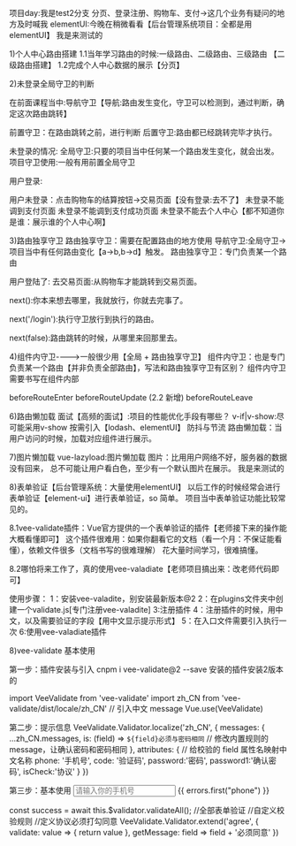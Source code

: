 项目day:我是test2分支
分页、登录注册、购物车、支付->这几个业务有疑问的地方及时喊我
elementUI:今晚在稍微看看【后台管理系统项目：全都是用elementUI】
我是来测试的


1)个人中心路由搭建
1.1当年学习路由的时候:一级路由、二级路由、三级路由 【二级路由搭建】
1.2完成个人中心数据的展示【分页】




2)未登录全局守卫的判断

在前面课程当中:导航守卫【导航:路由发生变化，守卫可以检测到，通过判断，确定这次路由跳转】

前置守卫：在路由跳转之前，进行判断
后置守卫:路由都已经跳转完毕才执行。


未登录的情况:
全局守卫:只要的项目当中任何某一个路由发生变化，就会出发。
项目守卫使用:一般有用前置全局守卫

用户登录:

用户未登录：点击购物车的结算按钮->交易页面【没有登录:去不了】
           未登录不能调到支付页面
           未登录不能调到支付成功页面
           未登录不能去个人中心【都不知道你是谁：展示谁的个人中心啊】




3)路由独享守卫
路由独享守卫：需要在配置路由的地方使用
导航守卫:全局守卫->项目当中有任何路由变化【a->b,b->d】触发。
        路由独享守卫：专门负责某一个路由

用户登陆了:
去交易页面:从购物车才能跳转到交易页面。

next():你本来想去哪里，我就放行，你就去完事了。

next('/login'):执行守卫放行到执行的路由。

next(false):路由跳转的时候，从哪里来回那里去。



4)组件内守卫---->一般很少用【全局 + 路由独享守卫】
组件内守卫：也是专门负责某一个路由【并非负责全部路由】，写法和路由独享守卫有区别？
组件内守卫需要书写在组件内部

beforeRouteEnter
beforeRouteUpdate (2.2 新增)
beforeRouteLeave



6)路由懒加载
面试【高频的面试】:项目的性能优化手段有哪些？
v-if|v-show:尽可能采用v-show
按需引入【lodash、elementUI】
防抖与节流
路由懒加载：当用户访问的时候，加载对应组件进行展示。



7)图片懒加载
vue-lazyload:图片懒加载
图片：比用用户网络不好，服务器的数据没有回来，
总不可能让用户看白色，至少有一个默认图片在展示。
我是来测试的





8)表单验证【后台管理系统：大量使用elementUI】
以后工作的时候经常会进行表单验证【element-ui】进行表单验证，so 简单。
项目当中表单验证功能比较常见的。

8.1vee-validate插件：Vue官方提供的一个表单验证的插件【老师接下来的操作能大概看懂即可】
这个插件很难用：如果你翻看它的文档（看一个月：不保证能看懂），依赖文件很多（文档书写的很难理解）
花大量时间学习，很难搞懂。


8.2哪怕将来工作了，真的使用vee-valadiate【老师项目搞出来：改老师代码即可】


使用步骤：
1：安装vee-valadite，别安装最新版本@2
2：在plugins文件夹中创建一个validate.js[专门注册vee-valadite]
3:注册插件
4：注册插件的时候，用中文，以及需要验证的字段【用中文显示提示形式】
5：在入口文件需要引入执行一次
6:使用vee-valadiate插件





















8)vee-validate 基本使用

第一步：插件安装与引入
cnpm i vee-validate@2 --save  安装的插件安装2版本的

import VeeValidate from 'vee-validate'
import zh_CN from 'vee-validate/dist/locale/zh_CN'   // 引入中文 message
Vue.use(VeeValidate)

第二步：提示信息
VeeValidate.Validator.localize('zh_CN', {
messages: {
...zh_CN.messages,
is: (field) => `${field}必须与密码相同` // 修改内置规则的 message，让确认密码和密码相同
},
attributes: { // 给校验的 field 属性名映射中文名称
phone: '手机号',
code: '验证码',
password:'密码',
password1:'确认密码',
isCheck:'协议'
}
})

第三步：基本使用
<input
          placeholder="请输入你的手机号"
          v-model="phone"
          name="phone"
          v-validate="{ required: true, regex: /^1\d{10}$/ }"
          :class="{ invalid: errors.has('phone') }"
        />
<span class="error-msg">{{ errors.first("phone") }}</span>

const success = await this.$validator.validateAll(); //全部表单验证
//自定义校验规则
//定义协议必须打勾同意
VeeValidate.Validator.extend('agree', {
validate: value => {
return value
},
getMessage: field => field + '必须同意'
})

